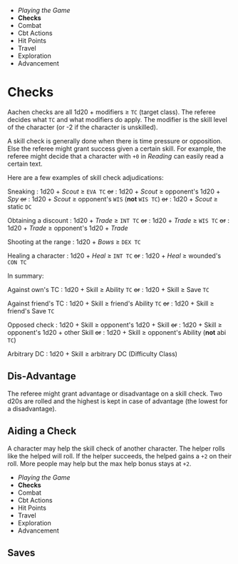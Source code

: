 
<!-- .margin.compass -->
* _Playing the Game_
* **Checks**
* Combat
* Cbt Actions
* Hit Points
* Travel
* Exploration
* Advancement


# Checks

Aachen checks are all 1d20 + modifiers ≥ `TC` (target class). The referee decides what `TC` and what modifiers do apply. The modifier is the skill level of the character (or -2 if the character is unskilled).

A skill check is generally done when there is time pressure or opposition. Else the referee might grant success given a certain skill. For example, the referee might decide that a character with `+0` in _Reading_ can easily read a certain text.

Here are a few examples of skill check adjudications:

Sneaking
: 1d20 + _Scout_ ≥ `EVA TC` ~~or~~
: 1d20 + _Scout_ ≥ opponent's 1d20 + _Spy_ ~~or~~
: 1d20 + _Scout_ ≥ opponent's `WIS` (**not** `WIS TC`) ~~or~~
: 1d20 + _Scout_ ≥ static `DC`

Obtaining a discount
: 1d20 + _Trade_ ≥ `INT TC` ~~or~~
: 1d20 + _Trade_ ≥ `WIS TC` ~~or~~
: 1d20 + _Trade_ ≥ opponent's 1d20 + _Trade_

Shooting at the range
: 1d20 + _Bows_ ≥ `DEX TC`

Healing a character
: 1d20 + _Heal_ ≥ `INT TC` ~~or~~
: 1d20 + _Heal_ ≥ wounded's `CON TC`

In summary:

Against own's TC
: 1d20 + Skill ≥ Ability `TC` ~~or~~
: 1d20 + Skill ≥ Save `TC`

Against friend's TC
: 1d20 + Skill ≥ friend's Ability `TC` ~~or~~
: 1d20 + Skill ≥ friend's Save `TC`

Opposed check
: 1d20 + Skill ≥ opponent's 1d20 + Skill ~~or~~
: 1d20 + Skill ≥ opponent's 1d20 + other Skill ~~or~~
: 1d20 + Skill ≥ opponent's Ability (**not** abi `TC`)

Arbitrary DC
: 1d20 + Skill ≥ arbitrary DC (Difficulty Class)

## Dis-Advantage

The referee might grant advantage or disadvantage on a skill check. Two d20s are rolled and the highest is kept in case of advantage (the lowest for a disadvantage).

## Aiding a Check

A character may help the skill check of another character. The helper rolls like the helped will roll. If the helper succeeds, the helped gains a `+2` on their roll. More people may help but the max help bonus stays at `+2`.


<!-- PAGE BREAK checks -->


<!-- .margin.compass -->
* _Playing the Game_
* **Checks**
* Combat
* Cbt Actions
* Hit Points
* Travel
* Exploration
* Advancement

## Saves

